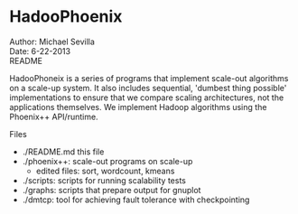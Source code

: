 HadooPhoenix
============

Author: Michael Sevilla  
Date: 6-22-2013  
README

HadooPhoneix is a series of programs that implement scale-out algorithms
on a scale-up system. It also includes sequential, 'dumbest thing possible'
implementations to ensure that we compare scaling architectures, not the
applications themselves. We implement Hadoop algorithms using the Phoenix++
API/runtime.

Files
- ./README.md	this file  
- ./phoenix++:	scale-out programs on scale-up  
	- edited files: sort, wordcount, kmeans  
- ./scripts:	scripts for running scalability tests  
- ./graphs: 	scripts that prepare output for gnuplot   
- ./dmtcp:	tool for achieving fault tolerance with checkpointing  

